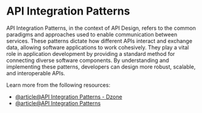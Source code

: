 # API Integration Patterns

API Integration Patterns, in the context of API Design, refers to the common paradigms and approaches used to enable communication between services. These patterns dictate how different APIs interact and exchange data, allowing software applications to work cohesively. They play a vital role in application development by providing a standard method for connecting diverse software components. By understanding and implementing these patterns, developers can design more robust, scalable, and interoperable APIs.

Learn more from the following resources:

- [@article@API Integration Patterns - Dzone](https://dzone.com/refcardz/api-integration-patterns)
- [@article@API Integration Patterns](https://uk.devoteam.com/expert-view/api-integration-patterns/)
